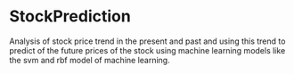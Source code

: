 # StockPrediction
Analysis of stock price trend in the present and past and using this trend to predict of the future prices of the stock using machine learning models like the svm and rbf model of machine learning.

